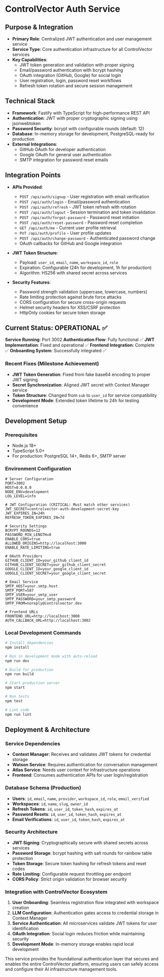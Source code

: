 # ControlVector Auth Service

## Purpose & Integration
- **Primary Role**: Centralized JWT authentication and user management service
- **Service Type**: Core authentication infrastructure for all ControlVector services
- **Key Capabilities**: 
  - JWT token generation and validation with proper signing
  - Email/password authentication with bcrypt hashing
  - OAuth integration (GitHub, Google) for social login
  - User registration, login, password reset workflows
  - Refresh token rotation and secure session management

## Technical Stack
- **Framework**: Fastify with TypeScript for high-performance REST API
- **Authentication**: JWT with proper cryptographic signing using jsonwebtoken
- **Password Security**: bcrypt with configurable rounds (default: 12)
- **Database**: In-memory storage for development, PostgreSQL-ready for production
- **External Integrations**:
  - GitHub OAuth for developer authentication
  - Google OAuth for general user authentication
  - SMTP integration for password reset emails

## Integration Points
- **APIs Provided**:
  - `POST /api/auth/signup` - User registration with email verification
  - `POST /api/auth/login` - Email/password authentication
  - `POST /api/auth/refresh` - JWT token refresh with rotation
  - `POST /api/auth/logout` - Session termination and token invalidation
  - `POST /api/auth/forgot-password` - Password reset initiation
  - `POST /api/auth/reset-password` - Password reset completion
  - `GET /api/auth/me` - Current user profile retrieval
  - `PUT /api/auth/profile` - User profile updates
  - `POST /api/auth/change-password` - Authenticated password change
  - OAuth callbacks for GitHub and Google integration

- **JWT Token Structure**:
  - Payload: `user_id`, `email`, `name`, `workspace_id`, `role`
  - Expiration: Configurable (24h for development, 1h for production)
  - Algorithm: HS256 with shared secret across services

- **Security Features**:
  - Password strength validation (uppercase, lowercase, numbers)
  - Rate limiting protection against brute force attacks
  - CORS configuration for secure cross-origin requests
  - Helmet security headers for XSS/CSRF protection
  - HttpOnly cookies for secure token storage

## Current Status: OPERATIONAL ✅

**Service Running**: Port 3002
**Authentication Flow**: Fully functional ✅
**JWT Implementation**: Fixed and operational ✅ 
**Frontend Integration**: Complete ✅
**Onboarding System**: Successfully integrated ✅

### Recent Fixes (Milestone Achievement)
- **JWT Token Generation**: Fixed from fake base64 encoding to proper JWT signing
- **Secret Synchronization**: Aligned JWT secret with Context Manager service  
- **Token Structure**: Changed from `sub` to `user_id` for service compatibility
- **Development Mode**: Extended token lifetime to 24h for testing convenience

## Development Setup

### Prerequisites
- Node.js 18+
- TypeScript 5.0+
- For production: PostgreSQL 14+, Redis 6+, SMTP server

### Environment Configuration
```env
# Server Configuration
PORT=3002
HOST=0.0.0.0
NODE_ENV=development
LOG_LEVEL=info

# JWT Configuration (CRITICAL: Must match other services)
JWT_SECRET=controlvector-auth-development-secret-key
JWT_EXPIRES_IN=24h
REFRESH_TOKEN_EXPIRES_IN=7d

# Security Settings
BCRYPT_ROUNDS=12
PASSWORD_MIN_LENGTH=8
ENABLE_CORS=true
ALLOWED_ORIGINS=http://localhost:3000
ENABLE_RATE_LIMITING=true

# OAuth Providers
GITHUB_CLIENT_ID=your_github_client_id
GITHUB_CLIENT_SECRET=your_github_client_secret
GOOGLE_CLIENT_ID=your_google_client_id
GOOGLE_CLIENT_SECRET=your_google_client_secret

# Email Service
SMTP_HOST=your.smtp.host
SMTP_PORT=587
SMTP_USER=your_smtp_user
SMTP_PASSWORD=your_smtp_password
SMTP_FROM=noreply@controlvector.dev

# Frontend URLs
FRONTEND_URL=http://localhost:3000
AUTH_CALLBACK_URL=http://localhost:3002
```

### Local Development Commands
```bash
# Install dependencies
npm install

# Run in development mode with auto-reload
npm run dev

# Build for production
npm run build

# Start production server
npm start

# Run tests
npm test

# Lint code
npm run lint
```

## Deployment & Architecture

### Service Dependencies
- **Context Manager**: Receives and validates JWT tokens for credential storage
- **Watson Service**: Requires authentication for conversation management
- **Atlas Service**: Needs user context for infrastructure operations
- **Frontend**: Consumes authentication APIs for user login/registration

### Database Schema (Production)
- **Users**: `id`, `email`, `name`, `provider`, `workspace_id`, `role`, `email_verified`
- **Workspaces**: `id`, `name`, `slug`, `owner_id` 
- **Refresh Tokens**: `id`, `user_id`, `token_hash`, `expires_at`
- **Password Resets**: `id`, `user_id`, `token_hash`, `expires_at`
- **Email Verifications**: `id`, `user_id`, `token_hash`, `expires_at`

### Security Architecture
- **JWT Signing**: Cryptographically secure with shared secrets across services
- **Password Storage**: bcrypt hashing with salt rounds for rainbow table protection
- **Token Storage**: Secure token hashing for refresh tokens and reset codes
- **Rate Limiting**: Configurable request throttling per endpoint
- **CORS Policy**: Strict origin validation for browser security

### Integration with ControlVector Ecosystem
1. **User Onboarding**: Seamless registration flow integrated with workspace creation
2. **LLM Configuration**: Authentication gates access to credential storage in Context Manager
3. **Service Authentication**: All microservices validate JWT tokens for user identification
4. **OAuth Integration**: Social login reduces friction while maintaining security
5. **Development Mode**: In-memory storage enables rapid local development

This service provides the foundational authentication layer that secures and enables the entire ControlVector platform, ensuring users can safely access and configure their AI infrastructure management tools.